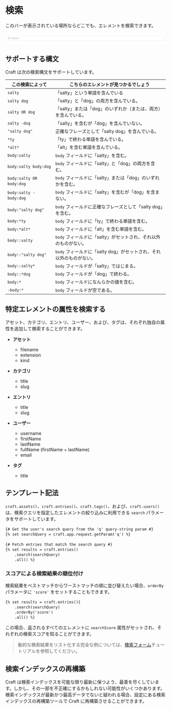 # 検索

このバーが表示されている場所ならどこでも、エレメントを検索できます。

![検索バー](./images/searching-search-bar.png)

## サポートする構文

Craft は次の検索構文をサポートしています。

この検索によって | こちらのエレメントが見つかるでしょう
-|-
`salty` | 「salty」という単語を含んでいる
`salty dog` | 「salty」と「dog」の両方を含んでいる。
`salty OR dog` | 「salty」または「dog」のいずれか（または、両方）を含んでいる。
`salty -dog` | 「salty」を含むが「dog」を含んでいない。
`"salty dog"` | 正確なフレーズとして「salty dog」を含んでいる。
`*ty` | 「ty」で終わる単語を含んでいる。
`*alt*` | 「alt」を含む単語を含んでいる。
`body:salty` | `body` フィールドに「salty」を含む。
`body:salty body:dog` | `body` フィールドに「salty」と「dog」の両方を含む。
`body:salty OR body:dog` | `body` フィールドに「salty」または「dog」のいずれかを含む。
`body:salty -body:dog` | `body` フィールドに「salty」を含むが「dog」を含まない。
`body:"salty dog"` | `body` フィールドに正確なフレーズとして「salty dog」を含む。
`body:*ty` | `body` フィールドに「ty」で終わる単語を含む。
`body:*alt*` | `body` フィールドに「alt」を含む単語を含む。
`body::salty` | `body` フィールドに「salty」がセットされ、それ以外のものがない。
`body::"salty dog"` | `body` フィールドに「salty dog」がセットされ、それ以外のものがない。
`body::salty*` | `body` フィールドが「salty」ではじまる。
`body::*dog` | `body` フィールドが「dog」で終わる。
`body:*` | `body` フィールドになんらかの値を含む。
`-body:*` | `body` フィールドが空である。

## 特定エレメントの属性を検索する

アセット、カテゴリ、エントリ、ユーザー、および、タグは、それぞれ独自の属性を追加して検索することができます。

* **アセット**
   * filename
   * extension
   * kind

* **カテゴリ**
   * title
   * slug

* **エントリ**
   * title
   * slug

* **ユーザー**
   * username
   * firstName
   * lastName
   * fullName (firstName + lastName)
   * email

* **タグ**
   * title

## テンプレート記法

`craft.assets()`、`craft.entries()`、`craft.tags()`、および、`craft.users()`は、検索クエリを指定したエレメントの絞り込みに利用できる `search` パラメータをサポートしています。

```twig
{# Get the user's search query from the 'q' query-string param #}
{% set searchQuery = craft.app.request.getParam('q') %}

{# Fetch entries that match the search query #}
{% set results = craft.entries()
    .search(searchQuery)
    .all() %}
```

### スコアによる検索結果の順位付け

検索結果をベストマッチからワーストマッチの順に並び替えたい場合、`orderBy` パラメータに `'score'` をセットすることもできます。

```twig
{% set results = craft.entries(){
    .search(searchQuery)
    .orderBy('score')
    .all() %}
```

この場合、返されるすべてのエレメントに `searchScore` 属性がセットされ、それぞれの検索スコアを知ることができます。

> 動的な検索結果をリスト化する完全な例については、[検索フォーム](dev/examples/search-form.md)チュートリアルを参照してください。

## 検索インデックスの再構築

Craft は検索インデックスを可能な限り最新に保つよう、最善を尽くしています。しかし、その一部を不正確にするかもしれない可能性がいくつかあります。検索インデックスが最新かつ最高データでないと疑われる場合、設定にある検索インデックスの再構築ツールで Craft に再構築させることができます。

